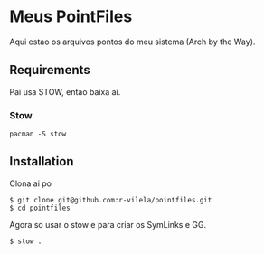 # Meus PointFiles

Aqui estao os arquivos pontos do meu sistema (Arch by the Way).

## Requirements

Pai usa STOW, entao baixa ai.

### Stow

```
pacman -S stow
```

## Installation

Clona ai po

```
$ git clone git@github.com:r-vilela/pointfiles.git
$ cd pointfiles
```

Agora so usar o stow e para criar os SymLinks e GG.

```
$ stow .
```
